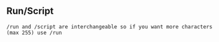 ## Run/Script
```
/run and /script are interchangeable so if you want more characters (max 255) use /run
```
